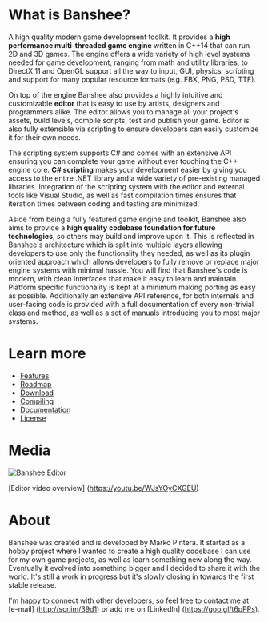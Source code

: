 # What is Banshee?
A high quality modern game development toolkit. It provides a **high performance multi-threaded game engine** written in C++14 that can run 2D and 3D games. The engine offers a wide variety of high level systems needed for game development, ranging from math and utility libraries, to DirectX 11 and OpenGL support all the way to input, GUI, physics, scripting and support for many popular resource formats (e.g. FBX, PNG, PSD, TTF).

On top of the engine Banshee also provides a highly intuitive and customizable **editor** that is easy to use by artists, designers and programmers alike. The editor allows you to manage all your project's assets, build levels, compile scripts, test and publish your game. Editor is also fully extensible via scripting to ensure developers can easily customize it for their own needs.

The scripting system supports C# and comes with an extensive API ensuring you can complete your game without ever touching the C++ engine core. **C# scripting** makes your development easier by giving you access to the entire .NET library and a wide variety of pre-existing managed libraries. Integration of the scripting system with the editor and external tools like Visual Studio, as well as fast compilation times ensures that iteration times between coding and testing are minimized.

Aside from being a fully featured game engine and toolkit, Banshee also aims to provide a **high quality codebase foundation for future technologies**, so others may build and improve upon it. This is reflected in Banshee's architecture which is split into multiple layers allowing developers to use only the functionality they needed, as well as its plugin oriented approach which allows developers to fully remove or replace major engine systems with minimal hassle. You will find that Banshee's code is modern, with clean interfaces that make it easy to learn and maintain. Platform specific functionality is kept at a minimum making porting as easy as possible. Additionally an extensive API reference, for both internals and user-facing code is provided with a full documentation of every non-trivial class and method, as well as a set of manuals introducing you to most major systems.

# Learn more
* [Features](Documentation/GitHub/features.md)
* [Roadmap](Documentation/GitHub/roadmap.md)
* [Download](Documentation/GitHub/install.md)
* [Compiling](Documentation/GitHub/compiling.md)
* [Documentation](Documentation/GitHub/documentation.md)
* [License](Documentation/GitHub/license.md)

# Media
![Banshee Editor](http://bearishsun.thalassa.feralhosting.com/BansheeEditor.png "Banshee Editor")

[Editor video overview] (https://youtu.be/WJsYOyCXGEU)

# About
Banshee was created and is developed by Marko Pintera. It started as a hobby project where I wanted to create a high quality codebase I can use for my own game projects, as well as learn something new along the way. Eventually it evolved into something bigger and I decided to share it with the world. It's still a work in progress but it's slowly closing in towards the first stable release.

I'm happy to connect with other developers, so feel free to contact me at [e-mail] (http://scr.im/39d1) or add me on [LinkedIn] (https://goo.gl/t6pPPs). 